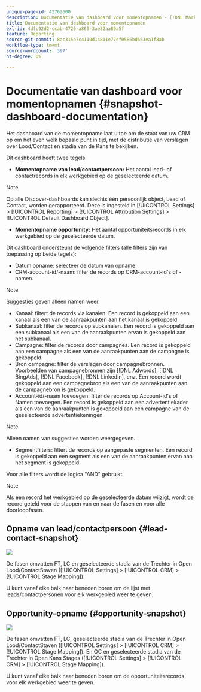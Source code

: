 ```yaml
---
unique-page-id: 42762600
description: Documentatie van dashboard voor momentopnamen - [!DNL Marketo Measure] - Productdocumentatie
title: Documentatie van dashboard voor momentopnamen
exl-id: 4dfc92d2-ccab-4726-a869-3ae32aa89a5f
feature: Reporting
source-git-commit: 8ac315e7c4110d14811e77ef0586bd663ea1f8ab
workflow-type: tm+mt
source-wordcount: '397'
ht-degree: 0%

---
```


# Documentatie van dashboard voor momentopnamen {#snapshot-dashboard-documentation}

Het dashboard van de momentopname laat u toe om de staat van uw CRM op om het even welk bepaald punt in tijd, met de distributie van verslagen over Lood/Contact en stadia van de Kans te bekijken.

Dit dashboard heeft twee tegels:

* **Momentopname van lead/contactpersoon:** Het aantal lead- of contactrecords in elk werkgebied op de geselecteerde datum.

>[!NOTE]
>
>Op alle Discover-dashboards kan slechts één persoonlijk object, Lead of Contact, worden gerapporteerd. Deze is ingesteld in [!UICONTROL Settings] > [!UICONTROL Reporting] > [!UICONTROL Attribution Settings] > [!UICONTROL Default Dashboard Object].

* **Momentopname opportunity:** Het aantal opportuniteitsrecords in elk werkgebied op de geselecteerde datum.

Dit dashboard ondersteunt de volgende filters (alle filters zijn van toepassing op beide tegels):

* Datum opname: selecteer de datum van opname.
* CRM-account-id/-naam: filter de records op CRM-account-id&#39;s of -namen.

>[!NOTE]
>
>Suggesties geven alleen namen weer.

* Kanaal: filtert de records via kanalen. Een record is gekoppeld aan een kanaal als een van de aanraakpunten aan het kanaal is gekoppeld.
* Subkanaal: filter de records op subkanalen. Een record is gekoppeld aan een subkanaal als een van de aanraakpunten ervan is gekoppeld aan het subkanaal.
* Campagne: filter de records door campagnes. Een record is gekoppeld aan een campagne als een van de aanraakpunten aan de campagne is gekoppeld.
* Bron campagne: filter de verslagen door campagnebronnen. Voorbeelden van campagnebronnen zijn [!DNL Adwords], [!DNL BingAds], [!DNL Facebook], [!DNL LinkedIn], enz. Een record wordt gekoppeld aan een campagnebron als een van de aanraakpunten aan de campagnebron is gekoppeld.
* Account-id/-naam toevoegen: filter de records op Account-id&#39;s of Namen toevoegen. Een record is gekoppeld aan een advertentiekader als een van de aanraakpunten is gekoppeld aan een campagne van de geselecteerde advertentiekeningen.

>[!NOTE]
>
>Alleen namen van suggesties worden weergegeven.

* Segmentfilters: filtert de records op aangepaste segmenten. Een record is gekoppeld aan een segment als een van de aanraakpunten ervan aan het segment is gekoppeld.

Voor alle filters wordt de logica &quot;AND&quot; gebruikt.

>[!NOTE]
>
>Als een record het werkgebied op de geselecteerde datum wijzigt, wordt de record geteld voor de stappen van en naar de fasen en voor alle doorloopfasen.

## Opname van lead/contactpersoon {#lead-contact-snapshot}

![](assets/one.png)

De fasen omvatten FT, LC en geselecteerde stadia van de Trechter in Open Lood/ContactStaven ([!UICONTROL Settings] > [!UICONTROL CRM] > [!UICONTROL Stage Mapping]).

U kunt vanaf elke balk naar beneden boren om de lijst met leads/contactpersonen voor elk werkgebied weer te geven.

## Opportunity-opname {#opportunity-snapshot}

![](assets/two.png)

De fasen omvatten FT, LC, geselecteerde stadia van de Trechter in Open Lood/ContactStaven ([!UICONTROL Settings] > [!UICONTROL CRM] > [!UICONTROL Stage Mapping]). En OC en geselecteerde stadia van de Trechter in Open Kans Stages ([!UICONTROL Settings] > [!UICONTROL CRM] > [!UICONTROL Stage Mapping]).

U kunt vanaf elke balk naar beneden boren om de opportuniteitsrecords voor elk werkgebied weer te geven.
